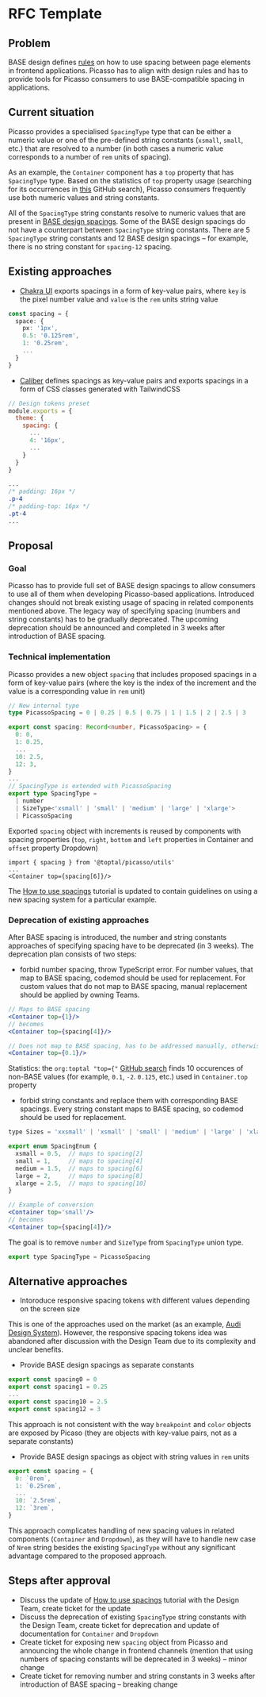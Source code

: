 # RFC Template

## Problem

BASE design defines [rules](https://toptal-core.atlassian.net/wiki/spaces/Base/pages/3217031216/Spacing) on how to use spacing between page elements in frontend applications. Picasso has to align with design rules and has to provide tools for Picasso consumers to use BASE-compatible spacing in applications.

## Current situation

Picasso provides a specialised `SpacingType` type that can be either a numeric value or one of the pre-defined string constants (`xsmall`, `small`, etc.) that are resolved to a number (in both cases a numeric value corresponds to a number of `rem` units of spacing).

As an example, the `Container` component has a `top` property that has `SpacingType` type. Based on the statistics of `top` property usage (searching for its occurrences in [this](https://github.com/search?q=org%3Atoptal+%22+top%3D%7B%22&type=code&p=1) GitHub search), Picasso consumers frequently use both numeric values and string constants.

All of the `SpacingType` string constants resolve to numeric values that are present in [BASE design spacings](https://toptal-core.atlassian.net/wiki/spaces/Base/pages/3217031216/Spacing#Base-Increment). Some of the BASE design spacings do not have a counterpart between `SpacingType` string constants. There are 5 `SpacingType` string constants and 12 BASE design spacings – for example, there is no string constant for `spacing-12` spacing. 

## Existing approaches

- [Chakra UI](https://chakra-ui.com/docs/styled-system/theme#spacing) exports spacings in a form of key-value pairs, where `key` is the pixel number value and `value` is the `rem` units string value

```ts
const spacing = {
  space: {
    px: '1px',
    0.5: '0.125rem',
    1: '0.25rem',
    ...
  }
}
```

- [Caliber](https://github.com/toptal/caliber/blob/9a0b91110f1c82e07d30f684bb42b49e0e34f918/tailwind.preset.design-tokens.js#L2) defines spacings as key-value pairs and exports spacings in a form of CSS classes generated with TailwindCSS

```js
// Design tokens preset
module.exports = {
  theme: {
    spacing: {
      ...
      4: '16px',
      ...
    }
  }
}
```

```css
...
/* padding: 16px */
.p-4
/* padding-top: 16px */
.pt-4
...
```

## Proposal

### Goal

Picasso has to provide full set of BASE design spacings to allow consumers to use all of them when developing Picasso-based applications. Introduced changes should not break existing usage of spacing in related components mentioned above. The legacy way of specifying spacing (numbers and string constants) has to be gradually deprecated. The upcoming deprecation should be announced and completed in 3 weeks after introduction of BASE spacing.


### Technical implementation

Picasso provides a new object `spacing` that includes proposed spacings in a form of key-value pairs (where the key is the index of the increment and the value is a corresponding value in `rem` unit)

```ts
// New internal type
type PicassoSpacing = 0 | 0.25 | 0.5 | 0.75 | 1 | 1.5 | 2 | 2.5 | 3

export const spacing: Record<number, PicassoSpacing> = {
  0: 0,
  1: 0.25,
  ...
  10: 2.5,
  12: 3,
}
...
// SpacingType is extended with PicassoSpacing
export type SpacingType =
  | number
  | SizeType<'xsmall' | 'small' | 'medium' | 'large' | 'xlarge'>
  | PicassoSpacing
```

Exported `spacing` object with increments is reused by components with spacing properties (`top`, `right`, `bottom` and `left` properties in Container and `offset` property Dropdown)

```tsx
import { spacing } from '@toptal/picasso/utils'
...
<Container top={spacing[6]}/>
```

The [How to use spacings](https://picasso.toptal.net/?path=/story/tutorials-how-to-use-spacings--how-to-use-spacings) tutorial is updated to contain guidelines on using a new spacing system for a particular example.

### Deprecation of existing approaches

After BASE spacing is introduced, the number and string constants approaches of specifying spacing have to be deprecated (in 3 weeks). The deprecation plan consists of two steps:

- forbid number spacing, throw TypeScript error. For number values, that map to BASE spacing, codemod should be used for replacement. For custom values that do not map to BASE spacing, manual replacement should be applied by owning Teams.

```jsx
// Maps to BASE spacing
<Container top={1}/>
// becomes
<Container top={spacing[4]}/>

// Does not map to BASE spacing, has to be addressed manually, otherwise TypeScript error is thrown
<Container top={0.1}/>
```

Statistics: the `org:toptal "top={"` [GitHub search](https://github.com/search?q=org%3Atoptal+%22top%3D%7B%22&type=code) finds 10 occurences of non-BASE values (for example, `0.1`, `-2`. `0.125`, etc.) used in `Container.top` property 

- forbid string constants and replace them with corresponding BASE spacings. Every string constant maps to BASE spacing, so codemod should be used for replacement.

```jsx
type Sizes = 'xxsmall' | 'xsmall' | 'small' | 'medium' | 'large' | 'xlarge'

export enum SpacingEnum {
  xsmall = 0.5,  // maps to spacing[2]
  small = 1,     // maps to spacing[4]
  medium = 1.5,  // maps to spacing[6]
  large = 2,     // maps to spacing[8]
  xlarge = 2.5,  // maps to spacing[10]
}

// Example of conversion
<Container top='small'/>
// becomes
<Container top={spacing[4]}/>
```

The goal is to remove `number` and `SizeType` from `SpacingType` union type.

```jsx
export type SpacingType = PicassoSpacing
```

## Alternative approaches

- Intoroduce responsive spacing tokens with different values depending on the screen size

This is one of the approaches used on the market (as an example, [Audi Design System](https://react.ui.audi/?path=/docs/brand-identity-design-tokens--page#layout-system)). However, the responsive spacing tokens idea was abandoned after discussion with the Design Team due to its complexity and unclear benefits.

- Provide BASE design spacings as separate constants

```ts
export const spacing0 = 0
export const spacing1 = 0.25
...
export const spacing10 = 2.5
export const spacing12 = 3
```

This approach is not consistent with the way `breakpoint` and `color` objects are exposed by Picaso (they are objects with key-value pairs, not as a separate constants)

- Provide BASE design spacings as object with string values in `rem` units

```ts
export const spacing = {
  0: `0rem`,
  1: `0.25rem`,
  ...
  10: `2.5rem`,
  12: `3rem`,
}
```

This approach complicates handling of new spacing values in related components (`Container` and `Dropdown`), as they will have to handle new case of `Nrem` string besides the existing `SpacingType` without any significant advantage compared to the proposed approach.

## Steps after approval

- Discuss the update of [How to use spacings](https://picasso.toptal.net/?path=/story/tutorials-how-to-use-spacings--how-to-use-spacings) tutorial with the Design Team, create ticket for the update
- Discuss the deprecation of existing `SpacingType` string constants with the Design Team, create ticket for deprecation and update of documentation for `Container` and `Dropdown`
- Create ticket for exposing new `spacing` object from Picasso and announcing the whole change in frontend channels (mention that using numbers of spacing constants will be deprecated in 3 weeks) – minor change
- Create ticket for removing number and string constants in 3 weeks after introduction of BASE spacing – breaking change 